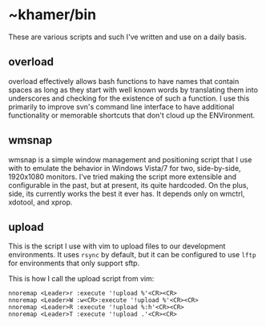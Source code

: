 # ~khamer/bin #
These are various scripts and such I've written and use on a daily basis.

## overload ##
overload effectively allows bash functions to have names that contain spaces as
long as they start with well known words by translating them into underscores
and checking for the existence of such a function. I use this primarily to
improve svn's command line interface to have additional functionality or
memorable shortcuts that don't cloud up the ENVironment.

## wmsnap ##
wmsnap is a simple window management and positioning script that I use with to
emulate the behavior in Windows Vista/7 for two, side-by-side, 1920x1080
monitors. I've tried making the script more extensible and configurable in the
past, but at present, its quite hardcoded. On the plus, side, its currently
works the best it ever has. It depends only on wmctrl, xdotool, and xprop.

## upload ##
This is the script I use with vim to upload files to our development
environments. It uses `rsync` by default, but it can be configured to use
`lftp` for environments that only support sftp.

This is how I call the upload script from vim:
```vim
nnoremap <Leader>r :execute '!upload %'<CR><CR>
nnoremap <Leader>W :w<CR>:execute '!upload %'<CR><CR>
nnoremap <Leader>R :execute '!upload %:h'<CR><CR>
nnoremap <Leader>T :execute '!upload .'<CR><CR>
```
